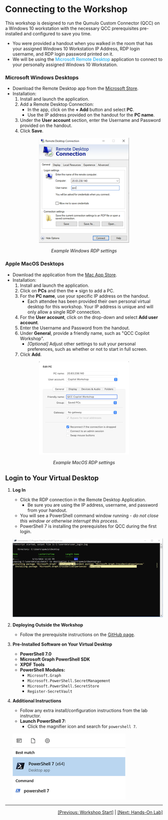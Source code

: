
# Connecting to the Workshop 

This workshop is designed to run the Qumulo Custom Connector (QCC) on a Windows 10 workstation with the necessary QCC prerequisites pre-installed and configured to save you time.

- You were provided a handout when you walked in the room that has your assigned Windows 10 Workstation IP Address, RDP login username, and RDP login password printed on it.
- We will be using the <span style="color: #00a4ef;">Microsoft Remote Desktop</span> application to connect to your personally assigned Windows 10 Workstation.

### Microsoft Windows Desktops

- Download the Remote Desktop app from the [Microsoft Store](https://www.microsoft.com/store/p/microsoft-remote-desktop/9wzdncrfj3ps).
- Installation:
  1. Install and launch the application.
  2. Add a Remote Desktop Connection:
     - In the app, click on the **+ Add** button and select **PC**.
     - Use the IP address provided on the handout for the **PC name**.
  3. Under the **User account** section, enter the Username and Password provided on the handout.
  4. Click **Save**.

<p align="center">
  <img src="https://github.com/Qumulo/QumuloCustomConnector/blob/main/workshop/images/qcc-microsoft-rdp-settings.png?raw=true" alt="RDP settings">
</p>
<p align="center">
  <em>Example Windows RDP settings</em>
</p>

### Apple MacOS Desktops

- Download the application from the [Mac App Store](https://itunes.apple.com/app/microsoft-remote-desktop/id1295203466?mt=12).
- Installation:
  1. Install and launch the application.
  2. Click on **PCs** and then the **+** sign to add a PC.
  3. For the **PC name**, use your specific IP address on the handout.
     - Each attendee has been provided their own personal virtual desktop for this workshop. Your IP address is unique and will only allow a single RDP connection.
  4. For the **User account**, click on the drop-down and select **Add user account**.
  5. Enter the Username and Password from the handout.
  6. Under **General**, provide a friendly name, such as "QCC Copilot Workshop".
     - *[Optional]* Adjust other settings to suit your personal preferences, such as whether or not to start in full screen.
  7. Click **Add**.

<p align="center">
  <img src="https://github.com/Qumulo/QumuloCustomConnector/blob/main/workshop/images/qcc-macos-rdp-settings.png?raw=true" alt="MacOS RDP settings">
</p>
<p align="center">
  <em>Example MacOS RDP settings</em>
</p>

## Login to Your Virtual Desktop

1. **Log In**
   - Click the RDP connection in the Remote Desktop Application.
      - Be sure you are using the IP address, username, and password from your handout.
   - You will see a PowerShell command window running - *do not close this window or otherwise interrupt this process*.
   - PowerShell 7 is installing the prerequisites for QCC during the first login.

   ![Installation](https://github.com/Qumulo/QumuloCustomConnector/blob/main/workshop/images/qcc-login-script-installing-microsoft-graph.png?raw=true)

2. **Deploying Outside the Workshop**
   - Follow the prerequisite instructions on the [GitHub page](https://github.com/Qumulo/QumuloCustomConnector).

3. **Pre-Installed Software on Your Virtual Desktop**
   - **PowerShell 7.0**
   - **Microsoft Graph PowerShell SDK**
   - **XPDF Tools**
   - **PowerShell Modules:**
     - `Microsoft.Graph`
     - `Microsoft.PowerShell.SecretManagement`
     - `Microsoft.PowerShell.SecretStore`
     - `Register-SecretVault`

4. **Additional Instructions**
   - Follow any extra install/configuration instructions from the lab instructor.
   - **Launch PowerShell 7:**
     - Click the magnifier icon and search for `powershell 7`.

   ![PowerShell 7](https://github.com/Qumulo/QumuloCustomConnector/blob/main/workshop/images/powershell7-launch.png?raw=true)

---
<div align="right">
  <a href="qcc-workshop.md">[Previous: Workshop Start]</a> | <a href="qcc-workshop-holstart.md">[Next: Hands-On Lab]</a>
</div>
